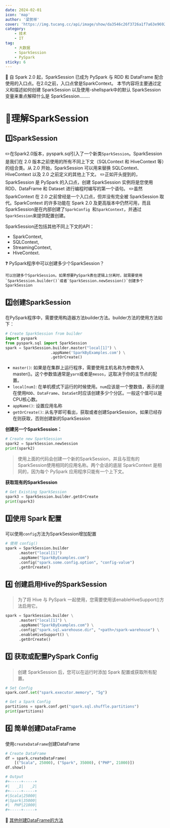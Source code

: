 ```yaml
---
date: 2024-02-01
icon: 'map'
author: '梁贺祥'
cover: 'https://img.tucang.cc/api/image/show/da3546c26f3726a1f7a63e96921b30ff'
category:
    - 技术
    - IT
tag:
    - 大数据
    - SparkSession
    - PySpark
sticky: 6
---
```

:bookmark: 自 Spark 2.0 起，SparkSession 已成为 PySpark 与 RDD 和 DataFrame 配合使用的入口点。在2.0之前，入口点曾是SparkContext。 本节内容将主要通过定义和描述如何创建 SparkSession 以及使用-shellspark中的默认 SparkSession 变量来重点解释什么是 SparkSession........
<!-- more -->
# :book:理解SparkSession



## :one:SparkSession
:pencil2:在Spark2.0版本，pyspark.sql引入了一个新类`SparkSession`。SparkSession 是我们在 2.0 版本之前使用的所有不同上下文（SQLContext 和 HiveContext 等）的组合类。从 2.0 开始，SparkSession 可以用来替换 SQLContext、HiveContext 以及 2.0 之前定义的其他上下文。
:pencil2:正如开头提到的，SparkSession 是 PySpark 的入口点，创建 SparkSession 实例将是您使用 RDD、DataFrame 和 Dataset 进行编程时编写的第一个语句。
:pencil2:虽然 SparkContext 在 2.0 之前曾经是一个入口点，但并没有完全被 SparkSession 取代。SparkContext 的许多功能在 Spark 2.0 及更高版本中仍然可用，而且SparkSession是在内部创建了`SparkConfig `和`SparkContext`，并通过`SparkSession`来提供配置创建。

SparkSession还包括其他不同上下文的API：
* SparkContext,
* SQLContext,
* StreamingContext,
* HiveContext.

:question: PySpark程序中可以创建多少个SparkSession？
    
    可以创建多个SparkSession。如果想要PySpark表在逻辑上分离时，就需要使用`SparkSession.builder()`或者`SparkSession.newSession()`创建多个SparkSession
## :two:创建SparkSession
在PySpark程序中，需要使用构造器方法builder方法。builder方法的使用方法如下：
```python
# Create SparkSession from builder
import pyspark
from pyspark.sql import SparkSession
spark = SparkSession.builder.master("local[1]") \
                    .appName('SparkByExamples.com') \
                    .getOrCreate()
```
- `master()`: 如果是在集群上运行程序，需要使用主机名称为参数传入master()。这个参数值通常是`yarn`或者是`mesos`，这取决于你的主节点的配置。
- `local[num]`: 在单机模式下运行的时候使用。`num`应该是一个整数值，表示的是在使用`RDD`、`DataFrame`、`DataSet`时应该创建多少个分区。一般这个值可以是CPU核心数。
- `appName()`: 设置应用名称
- `getOrCreate()`: 从名字即可看出，获取或者创建SparkSession，如果已经存在则获取，否则创建新的SparkSession


**创建另一个SparkSession：**
```python
# Create new SparkSession
spark2 = SparkSession.newSession
print(spark2)
```
> 使用上面的代码会创建一个新的SparkSession，并且与现有的SparkSession使用相同的应用名称。两个会话的底层 SparkContext 是相同的，因为每个 PySpark 应用程序只能有一个上下文。

**获取现有的SparkSession**
```python
# Get Existing SparkSession
spark3 = SparkSession.builder.getOrCreate
print(spark3)
```

## :three:使用 Spark 配置
可以使用`config`方法为SparkSession增加配置
```python
# 使用 config()
spark = SparkSession.builder 
      .master("local[1]") 
      .appName("SparkByExamples.com") 
      .config("spark.some.config.option", "config-value") 
      .getOrCreate()
```
## :four: 创建启用Hive的SparkSession
> 为了将 Hive 与 PySpark 一起使用，您需要使用该enableHiveSupport()方法启用它。
```python
spark = SparkSession.builder \
      .master("local[1]") \
      .appName("SparkByExamples.com") \
      .config("spark.sql.warehouse.dir", "<path>/spark-warehouse") \
      .enableHiveSupport() \
      .getOrCreate()
```

## :five: 获取或配置PySpark Config
> 创建 SparkSession 后，您可以在运行时添加 Spark 配置或获取所有配置。

```python
# Set Config
spark.conf.set("spark.executor.memory", "5g")

# Get a Spark Config
partitions = spark.conf.get("spark.sql.shuffle.partitions")
print(partitions)
```

## :six: 简单创建DataFrame
使用`createDataFrame`创建DataFrame
```python
# Create DataFrame
df = spark.createDataFrame(
    [("Scala", 25000), ("Spark", 35000), ("PHP", 21000)])
df.show()

# Output
#+-----+-----+
#|   _1|   _2|
#+-----+-----+
#|Scala|25000|
#|Spark|35000|
#|  PHP|21000|
#+-----+-----+
```

:link: <a href='https://sparkbyexamples.com/pyspark/different-ways-to-create-dataframe-in-pyspark/'>其他创建DataFrame的方法</a>

